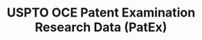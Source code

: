 ---
bigquery: https://console.cloud.google.com/bigquery?p=patents-public-data&d=uspto_oce_pair&page=dataset
citation: 'Graham, S. Marco, A., and Miller, A. (2015). “The USPTO Patent Examination
  Research Dataset: A Window on the Process of Patent Examination.”'
contributors: Graham, S. Marco, A., Miller, A.
cost: None
description: The latest version of PatEx (referred to below as the 2020 release) contains
  detailed information on nearly 11.9 million publicly-viewable provisional and non-provisional
  patent applications to the USPTO and over 4.6 million Patent Cooperation Treaty
  (PCT) applications. It is based on data that OCE downloaded from the Patent Examination
  Data System (PEDS) in April, 2021. The PEDS data are sourced from Public PAIR. The
  first time that OCE used PEDS as the basis of PatEx was for the 2019 release. We
  took the PEDS data and organized it into the familiar PatEx data files, which are
  based on the organization of the Public PAIR portal. The data files include information
  on each application’s characteristics, prosecution history, continuation history,
  claims of foreign priority, patent term adjustment history, publication history,
  and correspondence address information.
documentation: 'For the 2019 and later releases, new technical documentation is available
  https://www.uspto.gov/sites/default/files/documents/PatEx-2019-Technical-Doc.pdf


  A document describing the 2014-2017 data sets is available and can be cited as:
  Graham, Stuart J.H. and Marco, Alan C. and Miller, Richard, The USPTO Patent Examination
  Research Dataset: A Window on the Process of Patent Examination (November 30, 2015).
  Available at SSRN: https://ssrn.com/abstract=2702637.'
last_edit: Mon, 04 Apr 2022 19:06:22 GMT
location: https://www.uspto.gov/ip-policy/economic-research/research-datasets/patent-examination-research-dataset-public-pair
maintained_by: EconomicsData@uspto.gov
related_publications: https://ssrn.com/abstract=29956744, https://ssrn.com/abstract=2702637
schema_fields: '[''correspondence_city'', ''earliest_pgpub_number'', ''patent_issue_date'',
  ''correspondence_region_name'', ''earliest_pgpub_date'', ''confirm_number'', ''correspondence_name_line_2'',
  ''event_code'', ''inventor_region_code'', ''wipo_pub_date'', ''correspondence_country_code'',
  ''foreign_parent_date'', ''inventor_name_first'', ''invention_subject_matter'',
  ''abandon_date'', ''appl_status_date'', ''status_description'', ''uspc_class'',
  ''parent_country_code'', ''correspondence_street_line_2'', ''sequence_number'',
  ''application_type'', ''foreign_parent_id'', ''examiner_name_last'', ''event_description'',
  ''parent_filing_date'', ''correspondence_street_line_1'', ''inventor_country_code'',
  ''wipo_pub_number'', ''correspondence_region_code'', ''inventor_name_last'', ''inventor_name_middle'',
  ''status_code'', ''inventor_address_type'', ''aia_first_to_file'', ''recorded_date'',
  ''invention_title'', ''inventor_country_name'', ''examiner_name_middle'', ''parent_application_number'',
  ''application_number'', ''examiner_art_unit'', ''correspondence_postal_code'', ''application_number_pair'',
  ''child_application_number'', ''continuation_type'', ''file_location_date'', ''disposal_type'',
  ''examiner_name_first'', ''customer_number'', ''atty_docket_number'', ''patent_number'',
  ''small_entity_indicator'', ''child_filing_date'', ''correspondence_country_name'',
  ''filing_date'', ''appl_status_code'', ''examiner_id'', ''inventor_rank'', ''correspondence_name_line_1'',
  ''parent_country'', ''file_location'', ''uspc_subclass'']'
shortname: patex
tags:
- patents
- legal
- history
terms_of_use: 'USPTO’s online databases are not designed or intended to be a source
  for bulk downloads of USPTO data when accessed through the website’s interfaces.
  Individuals, companies, IP addresses, or blocks of IP addresses who, in effect,
  deny or decrease service by generating unusually high numbers of database accesses
  (searches, pages, or hits), whether generated manually or in an automated fashion,
  may be denied access to USPTO servers without notice.


  Bulk data products may be separately obtained from the USPTO, either for free or
  at the cost of dissemination. For details, see information on Electronic Bulk Data
  Products: https://www.uspto.gov/learning-and-resources/electronic-bulk-data-products'
title: USPTO OCE Patent Examination Research Data (PatEx)
uuid: 4342caa7-23af-420c-b2f6-6088f133df6a
---